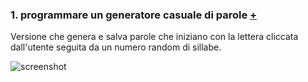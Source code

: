 ### 1. programmare un generatore casuale di parole [+](https://editor.p5js.org/eleonoradfr/full/XqVkHMt0W)  
Versione che genera e salva parole che iniziano con la lettera cliccata dall'utente seguita da un numero random di sillabe.  
  
![screenshot](https://github.com/eleonoradfr/archive/blob/master/eleonoradfr/Esercitazioni_p5/1_generatore_parole/versione_2/screenshot.png)
